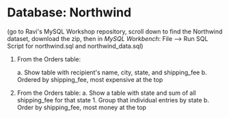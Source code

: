 # Database: Northwind
(go to Ravi's MySQL Workshop repository, scroll down to find the Northwind dataset, download the zip, then in *MySQL Workbench*: File --> Run SQL Script for northwind.sql 
and northwind_data.sql)

1. From the Orders table:
	
	a. Show table with recipient's name, city, state, and shipping_fee 
	b. Ordered by shipping_fee, most expensive at the top 
2. From the Orders table:
	a. Show a table with state and sum of all shipping_fee for that state 
		1. Group that individual entries by state 
	b. Order by shipping_fee, most money at the top